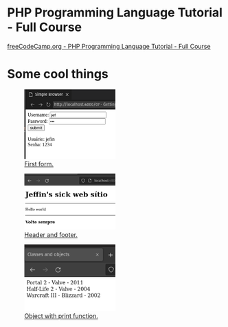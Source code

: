 # PHP Programming Language Tutorial - Full Course
[freeCodeCamp.org - PHP Programming Language Tutorial - Full Course](https://www.youtube.com/watch?v=OK_JCtrrv-c&ab_channel=freeCodeCamp.org)

# Some cool things

<figure>
    <a href="07 - Getting user input">
    <img src="07%20-%20Getting%20user%20input/form.png" alt="Form" style="width:50%">
    <figcaption>First form.</figcaption>
</figure>

<figure>
    <a href="24 - Including HTML">
    <img src="24%20-%20Including%20HTML/header-footer.png" alt="HF" style="width:50%">
    <figcaption>Header and footer.</figcaption>
</figure>

<figure>
    <a href="27 - Constructors">
    <img src="27%20-%20Constructors/constructor.png" alt="Object" style="width:50%">
    <figcaption>Object with print function.</figcaption>
</figure>

